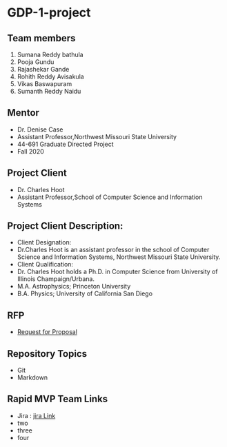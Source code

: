# GDP-1-project

## Team members
1. Sumana Reddy bathula
2. Pooja Gundu
3. Rajashekar Gande
4. Rohith Reddy Avisakula
5. Vikas Baswapuram
6. Sumanth Reddy Naidu


## Mentor
- Dr. Denise Case
- Assistant Professor,Northwest Missouri State University
- 44-691 Graduate Directed Project 
- Fall 2020

## Project Client

- Dr. Charles Hoot
- Assistant Professor,School of Computer Science and Information Systems

## Project Client Description: 
- Client Designation:
- Dr.Charles Hoot is an assistant professor in the school of Computer Science and Information Systems, Northwest Missouri State University.
- Client Qualification:
- Dr. Charles Hoot holds a Ph.D. in Computer Science from University of Illinois Champaign/Urbana.
- M.A. Astrophysics; Princeton University
- B.A. Physics; University of California San Diego

## RFP

- [Request for Proposal](https://github.com/denisecase/rfp-hunt/blob/master/rfp-hunt.md)

## Repository Topics

- Git
- Markdown

## Rapid MVP Team Links

- Jira : [jira Link](https://appdevelpoment.atlassian.net/secure/RapidBoard.jspa?projectKey=MAN&rapidView=1)
- two
- three
- four


